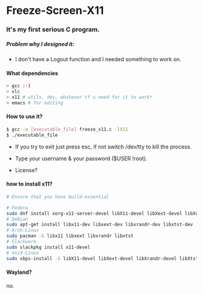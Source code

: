 # Freeze-Screen-X11

### It's my first serious C program.

##### Problem why I designed it: 

- I don't have a Logout function and I needed something to work on.

#### What dependencies

```bash
> gcc :-)
> vlc
> x11 # utils, dev, whatever tf u need for it to work*
> emacs # for editing
```

#### How to use it?

```bash
$ gcc -o [executable_file] freeze_x11.c -lX11
$ ./executable_file
```

- If you try to exit just press esc, if not switch /dev/tty to kill the process.
- Type your username & your password ($USER !root).

- License?

#### how to install x11?

```bash
# Ensure that you have build-essential

# Fedora
sudo dnf install xorg-x11-server-devel libX11-devel libXext-devel libXrandr-devel libXtst-devel
# Debian
sudo apt-get install libx11-dev libxext-dev libxrandr-dev libxtst-dev
# Arch-Linux
sudo pacman -S libx11 libxext libxrandr libxtst
# Slackware
sudo slackpkg install x11-devel
# Void-Linux
sudo xbps-install -S libX11-devel libXext-devel libXrandr-devel libXtst-devel

```

#### Wayland?

no.
